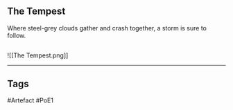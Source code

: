 ## The Tempest
Where steel-grey clouds gather and crash together, a storm is sure to follow.
##
![[The Tempest.png]]

---
## Tags
#Artefact
#PoE1